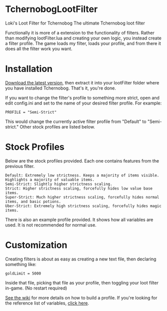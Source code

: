 # TchernobogLootFilter
Loki's Loot Filter for Tchernobog
The ultimate Tchernobog loot filter

Functionally it is more of a extension to the functionality of filters. Rather than modifying lootFilter.lua and creating your own logic, you instead create a filter profile. The game loads my filter, loads your profile, and from there it does all the filter work you want.

# Installation
[Download the latest version](https://github.com/lkodinsson/TchernobogLootFilter/archive/main.zip), then extract it into your lootFilter folder where you have installed Tchernobog. That's it, you're done.

If you want to change the filter's profile to something more strict, open and edit config.ini and set to the name of your desired filter profile. For example:

```
PROFILE = "Semi-Strict"
```

This would change the currently active filter profile from "Default" to "Semi-strict." Other stock profiles are listed below.

# Stock Profiles
Below are the stock profiles provided. Each one contains features from the previous filter.

```
Default: Extremely low strictness. Keeps a majority of items visible. Highlights a majority of valuable items.
Semi-Strict: Slightly higher strictness scaling.
Strict: Higher strictness scaling, forcefully hides low value base items.
Super-Strict: Much higher strictness scaling, forcefully hides normal items, and basic potions.
Uber-Strict: Extremely high strictness scaling, forcefully hides magic items.
```

There is also an example profile provided. It shows how all variables are used. It is not recommended for normal use.

# Customization
Creating filters is about as easy as creating a new text file, then declaring something like:

```
goldLimit = 5000
```

Inside that file, picking that file as your profile, then toggling your loot filter in-game. (No restart required)

[See the wiki](https://github.com/lkodinsson/TchernobogLootFilter/wiki) for more details on how to build a profile. If you're looking for the reference list of variables, [click here](https://github.com/lkodinsson/TchernobogLootFilter/wiki/Configurable-Variables).